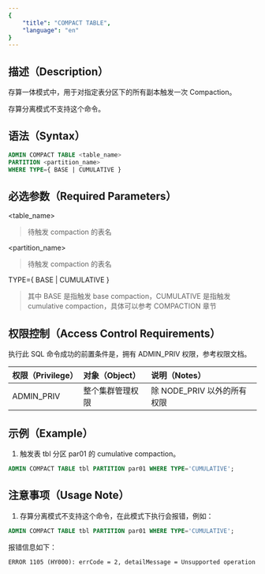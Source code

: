 ```yaml
---
{
    "title": "COMPACT TABLE",
    "language": "en"
}
---
```


<!--
Licensed to the Apache Software Foundation (ASF) under one
or more contributor license agreements.  See the NOTICE file
distributed with this work for additional information
regarding copyright ownership.  The ASF licenses this file
to you under the Apache License, Version 2.0 (the
"License"); you may not use this file except in compliance
with the License.  You may obtain a copy of the License at

  http://www.apache.org/licenses/LICENSE-2.0

Unless required by applicable law or agreed to in writing,
software distributed under the License is distributed on an
"AS IS" BASIS, WITHOUT WARRANTIES OR CONDITIONS OF ANY
KIND, either express or implied.  See the License for the
specific language governing permissions and limitations
under the License.
-->

## 描述（Description）

存算一体模式中，用于对指定表分区下的所有副本触发一次 Compaction。

存算分离模式不支持这个命令。

## 语法（Syntax）

```SQL
ADMIN COMPACT TABLE <table_name> 
PARTITION <partition_name> 
WHERE TYPE={ BASE | CUMULATIVE }
```

## 必选参数（Required Parameters）

<table_name>

> 待触发 compaction 的表名

<partition_name>

> 待触发 compaction 的表名

TYPE={ BASE | CUMULATIVE }

> 其中 BASE 是指触发 base compaction，CUMULATIVE 是指触发 cumulative compaction，具体可以参考 COMPACTION 章节

## 权限控制（Access Control Requirements）

执行此 SQL 命令成功的前置条件是，拥有 ADMIN_PRIV 权限，参考权限文档。

| 权限（Privilege） | 对象（Object）   | 说明（Notes）               |
| :---------------- | :--------------- | :-------------------------- |
| ADMIN_PRIV        | 整个集群管理权限 | 除 NODE_PRIV 以外的所有权限 |

## 示例（Example）

1. 触发表 tbl 分区 par01 的 cumulative compaction。

```SQL
ADMIN COMPACT TABLE tbl PARTITION par01 WHERE TYPE='CUMULATIVE';
```

## 注意事项（Usage Note）

1. 存算分离模式不支持这个命令，在此模式下执行会报错，例如：

```SQL
ADMIN COMPACT TABLE tbl PARTITION par01 WHERE TYPE='CUMULATIVE';
```

报错信息如下：

```Plain
ERROR 1105 (HY000): errCode = 2, detailMessage = Unsupported operation
```